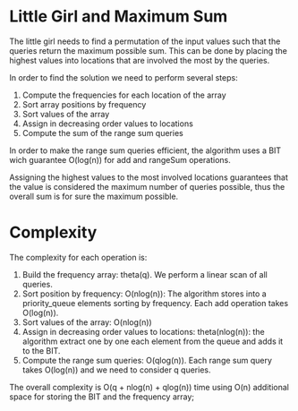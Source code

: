 # Little Girl and Maximum Sum

The little girl needs to find a permutation of the input values such that the queries return the maximum possible sum. This can be done by placing the highest values into locations that are involved the most by the queries.

In order to find the solution we need to perform several steps:

1. Compute the frequencies for each location of the array
2. Sort array positions by frequency
3. Sort values of the array
4. Assign in decreasing order values to locations
5. Compute the sum of the range sum queries

In order to make the range sum queries efficient, the algorithm uses a BIT wich guarantee O(log(n)) for add and rangeSum operations.

Assigning the highest values to the most involved locations guarantees that the value is considered the maximum number of queries possible, thus the overall sum is for sure the maximum possible.

# Complexity

The complexity for each operation is:

1. Build the frequency array: theta(q). We perform a linear scan of all queries.
2. Sort position by frequency: O(nlog(n)): The algorithm stores into a priority_queue elements sorting by frequency. Each add operation takes O(log(n)).
3. Sort values of the array: O(nlog(n))
4. Assign in decreasing order values to locations: theta(nlog(n)): the algorithm extract one by one each element from the queue and adds it to the BIT.
5. Compute the range sum queries: O(qlog(n)). Each range sum query takes O(log(n)) and we need to consider q queries.

The overall complexity is O(q + nlog(n) + qlog(n)) time using O(n) additional space for storing the BIT and the frequency array;